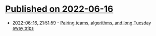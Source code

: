 # [Published on 2022-06-16](index.md)

* [2022-06-16, 21:51:59](https://news.ycombinator.com/item?id=31771441) - [Pairing teams, algorithms, and long Tuesday away trips](https://theathletic.com/3358976/2022/06/12/premier-league-fixtures-computer/)
